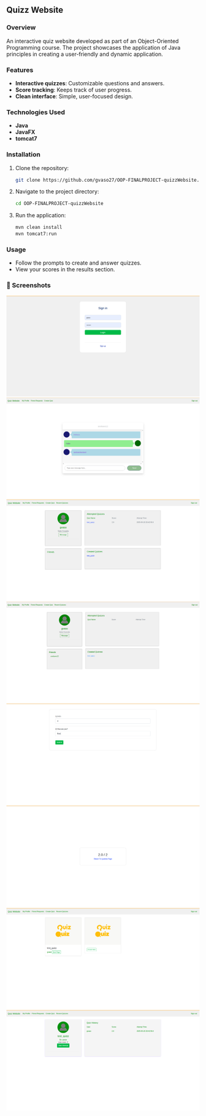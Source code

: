 ## Quizz Website

### Overview

An interactive quiz website developed as part of an Object-Oriented Programming course. The project showcases the application of Java principles in creating a user-friendly and dynamic application.

### Features

- **Interactive quizzes**: Customizable questions and answers.
- **Score tracking**: Keeps track of user progress.
- **Clean interface**: Simple, user-focused design.

### Technologies Used

- **Java**
- **JavaFX**
- **tomcat7**

### Installation


1. Clone the repository:
   ```bash
   git clone https://github.com/gvaso27/OOP-FINALPROJECT-quizzWebsite.git
   ```
2. Navigate to the project directory:
   ```bash
   cd OOP-FINALPROJECT-quizzWebsite
   ```
3. Run the application:
   ```bash
   mvn clean install
   mvn tomcat7:run
   ```

### Usage

- Follow the prompts to create and answer quizzes.
- View your scores in the results section.

### 📸 Screenshots

<p align="center">
  <img src="WebScreens/SignIn.png" alt="Sign in"/>
  <img src="WebScreens/chat.png" alt="Chat"/>
  <img src="WebScreens/ProfilePage1.png" alt="Profile Page 1"/>
  <img src="WebScreens/ProfilePage2.png" alt="Profile Page 1"/>
  <img src="WebScreens/TakeQuizz.png" alt="Take Quizz"/>
  <img src="WebScreens/CompleteQuizz.png" alt="Complete Quizz"/>
  <img src="WebScreens/QuizzList.png" alt="Quizz List"/>
  <img src="WebScreens/StartQuizz.png" alt="Start Quizz"/>
</p>

